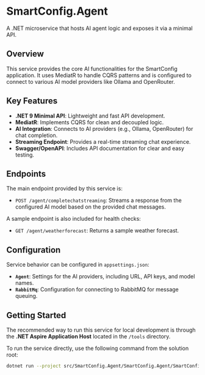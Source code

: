 # SmartConfig.Agent

A .NET microservice that hosts AI agent logic and exposes it via a minimal API.

## Overview

This service provides the core AI functionalities for the SmartConfig application. It uses MediatR to handle CQRS patterns and is configured to connect to various AI model providers like Ollama and OpenRouter.

## Key Features

-   **.NET 9 Minimal API**: Lightweight and fast API development.
-   **MediatR**: Implements CQRS for clean and decoupled logic.
-   **AI Integration**: Connects to AI providers (e.g., Ollama, OpenRouter) for chat completion.
-   **Streaming Endpoint**: Provides a real-time streaming chat experience.
-   **Swagger/OpenAPI**: Includes API documentation for clear and easy testing.

## Endpoints

The main endpoint provided by this service is:

-   `POST /agent/completechatstreaming`: Streams a response from the configured AI model based on the provided chat messages.

A sample endpoint is also included for health checks:

-   `GET /agent/weatherforecast`: Returns a sample weather forecast.

## Configuration

Service behavior can be configured in `appsettings.json`:

-   **`Agent`**: Settings for the AI providers, including URL, API keys, and model names.
-   **`RabbitMq`**: Configuration for connecting to RabbitMQ for message queuing.

## Getting Started

The recommended way to run this service for local development is through the **.NET Aspire Application Host** located in the `/tools` directory.

To run the service directly, use the following command from the solution root:

```bash
dotnet run --project src/SmartConfig.Agent/SmartConfig.Agent/SmartConfig.Agent.csproj
```
